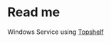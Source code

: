 # Read me

Windows Service using <a href="https://github.com/Topshelf/Topshelf" target="_blank">Topshelf</a>
